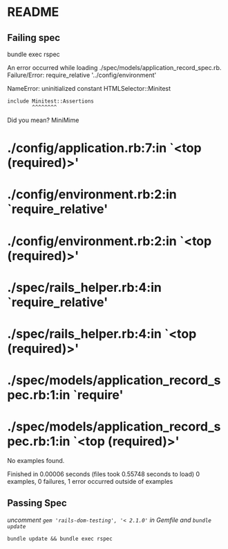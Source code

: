 # README

## Failing spec
bundle exec rspec

An error occurred while loading ./spec/models/application_record_spec.rb.
Failure/Error: require_relative '../config/environment'

NameError:
  uninitialized constant HTMLSelector::Minitest

    include Minitest::Assertions
            ^^^^^^^^
  Did you mean?  MiniMime
# ./config/application.rb:7:in `<top (required)>'
# ./config/environment.rb:2:in `require_relative'
# ./config/environment.rb:2:in `<top (required)>'
# ./spec/rails_helper.rb:4:in `require_relative'
# ./spec/rails_helper.rb:4:in `<top (required)>'
# ./spec/models/application_record_spec.rb:1:in `require'
# ./spec/models/application_record_spec.rb:1:in `<top (required)>'
No examples found.


Finished in 0.00006 seconds (files took 0.55748 seconds to load)
0 examples, 0 failures, 1 error occurred outside of examples


## Passing Spec

*uncomment `gem 'rails-dom-testing', '< 2.1.0'` in Gemfile and `bundle update`*

`bundle update && bundle exec rspec`
